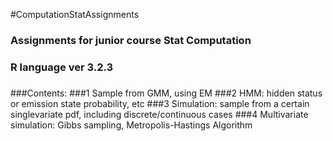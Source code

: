 #ComputationStatAssignments
 
### Assignments for junior course Stat Computation
### R language ver 3.2.3
### 
###Contents:
###1 Sample from GMM, using EM
###2 HMM: hidden status or emission state probability, etc
###3 Simulation: sample from a certain singlevariate pdf, including discrete/continuous cases
###4 Multivariate simulation: Gibbs sampling, Metropolis-Hastings Algorithm

